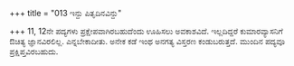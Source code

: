 +++
title = "013 ಇನ್ದು ಪಿತೃದಿನವಿನ್ದು"

+++
11, 12ನೇ ಪದ್ಯಗಳು ಪ್ರಕ್ಷೇಪವಾಗಿರಬಹುದೆಂದು ಊಹಿಸಲು ಅವಕಾಶವಿದೆ. ಇಲ್ಲದಿದ್ದರೆ ಕುಮಾರವ್ಯಾಸನಿಗೆ ಔಚಿತ್ಯ ಜ್ಞಾನವಿರಲಿಲ್ಲ. ಎನ್ನಬೇಕಾದೀತು. ಅನೇಕ ಕಡೆ ಇಂಥ ಅನಗತ್ಯ ವಿಸ್ತರಣ ಕಂಡುಬರುತ್ತದೆ. ಮುಂದಿನ ಪದ್ಯವೂ ಪ್ರಕ್ಷಿಪ್ತವಿರಬಹುದು.